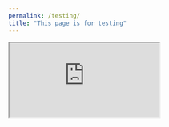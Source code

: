 ```yaml
---
permalink: /testing/
title: "This page is for testing"
---
```


 <div><iframe src="https://aemichael.github.io/" title="Alexandra sible website"></iframe> </div>
